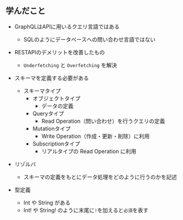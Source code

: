 ## 学んだこと

- GraphQLはAPIに用いるクエリ言語ではある
  - SQLのようにデータベースへの問い合わせ言語ではない

- RESTAPIのデメリットを改善したもの
  - `Underfetching` と `Overfetching` を解決

- スキーマを定義する必要がある
  - スキーマタイプ
    - オブジェクトタイプ
      - データの定義
    - Queryタイプ
      - Read Operation（問い合わせ）を行うクエリの定義
    - Mutationタイプ
      - Write Operation（作成・更新・削除）に利用
    - Subscriptionタイプ
      - リアルタイプの Read Operation に利用

- リゾルバ
  - スキーマの定義をもとにデータ処理をどのように行うのかを記述

- 型定義
  - Int や String がある
  - Int! や String! のように末尾に`!`を加えると`必須`を表す
